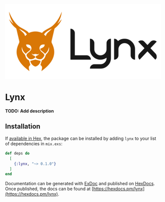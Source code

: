 ![Lynx Logo](./priv/static/images/logo-on-transparent.png)

# Lynx

**TODO: Add description**

## Installation

If [available in Hex](https://hex.pm/docs/publish), the package can be installed
by adding `lynx` to your list of dependencies in `mix.exs`:

```elixir
def deps do
  [
    {:lynx, "~> 0.1.0"}
  ]
end
```

Documentation can be generated with [ExDoc](https://github.com/elixir-lang/ex_doc)
and published on [HexDocs](https://hexdocs.pm). Once published, the docs can
be found at [https://hexdocs.pm/lynx](https://hexdocs.pm/lynx).


